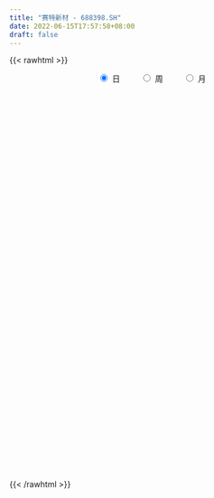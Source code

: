 ```yaml
---
title: "赛特新材 - 688398.SH"
date: 2022-06-15T17:57:58+08:00
draft: false
---
```

{{< rawhtml >}}
    <div style="text-align: center">
        <label style="padding: 1rem;"><input style="margin-right: .5rem" type="radio" name="period" value="D" checked onclick="period_change(this)">日</label>
        <label style="padding: 1rem;"><input style="margin-right: .5rem" type="radio" name="period" value="W" onclick="period_change(this)">周</label>
        <label style="padding: 1rem;"><input style="margin-right: .5rem" type="radio" name="period" value="M" onclick="period_change(this)">月</label>
    </div>
    <div id="chart" style="height: 700px;"></div> 
    <script type="text/javascript">
        const D_v = [9459.85,7566.43,21598.49,17875.41,21573.44,21117.82,15305.84,14704.53,47629.3,21172.02,22815.85,23475.99,12649.33,14255.38,11565.49,10125.64,16045.39,15228.34,11673.09,10902.71,11688.18,8680.04,12278.02,13432.36,8509.59,10049.21,12695.29,10828.28,22718.46,25634.21,18483.46,27974.72,30126.18,23373.69,38636.84,29291.28,20053.96,10097.93,10551.07,9037.98,10264.54,8578.23,13734.37,10255.56,5484.3,11613.71,15369.95,35619.57,37157.89,31298.63,15963.95,13864.15,15468.65,9977.81,16719.86,11222.38,8313.34,6712.81,6620.62,12981.15,15129.52,12203.04,13342.87,18012.41,9477.32,10071.27,6669.76,5622.01,6272.86,4039.88,4063.46,6725.85,5776.88,4780.91,4203.53,8777.84,6995.36,4001.98,4192.51,2615.13,2587.91,6528.12,3581.88,2781.2,3763.33,2861.06,3731.11,3103.95,3126.99,1891.51,3358.05,4421.25,4525.77,5143.45,4116.68,4930.15,3900.28,3225.94,3921.4,4512.02,4131.15,4532.65,3442.13,2645.24,2448.79,2166.32,2754.48,4717.84,1931.15,2010.33,2217.83,3212.18,3135.94,3151.74,4818.3,7427.54,5377.38,13427.14,10035.27,6969.01,6002.22,5059.52,3197.84,5728.34,4294.59,2792.52,6679.06,12800.27,12626.46,8649.68,16483.27,10061.13,13826.22,8585.02,20159.72,13613.99,15269.76,11119.85,5682.59,6765.22,6624.56,4877.73,11912.73,8663.55,5782.52,13056.8,3123.04,5805.25,5009.69,5238.34,5212.7,6481.0,4826.56,12309.93,16207.43,7540.73,6715.31,4426.97,6935.3,5146.25,3986.11,5538.86,7025.35,4458.13,3303.0,5108.71,3809.28,2514.49,2829.89,2671.63,3146.03,3225.98,3379.79,5049.7,6480.7,3359.59,2506.5,2758.25,2644.55,3819.5,5490.48,5794.18,5654.93,7675.45,6191.43,3412.21,3192.12,2440.14,3125.9,3720.24,2045.59,3667.5,3603.56,3089.27,3540.5,2736.99,1981.83,2464.43,2167.87,2418.95,2006.33,3189.08,5112.03,3307.89,1529.24,2667.75,1915.13,2119.58,1091.3,3151.18,2800.23,2658.96,3882.39,2836.9,3025.4,3704.25,3017.43,2327.35,3832.23,2528.77,3440.33,2181.16,2638.4,1683.12,2317.13,5318.53,4336.3,2422.15,2234.71,3419.46,4502.32,3670.7,2822.89,5572.74,3729.86,3818.53,4030.71,5961.13,3585.2,3541.87,1436.94,3173.98,1672.76,2111.16,3431.91,4452.53,4779.5,3449.83,5229.09,5018.66,4414.3,2751.12,3310.12,2609.38,2291.44,1893.93,3610.65,2933.98,3718.81,4869.57,3731.99,3815.7,10775.71,7818.01,5333.67,4259.81,3641.48,2805.83,2969.87,3297.24,4201.84,2405.27,2636.84,2560.58,4595.8,3374.47,3002.51,2540.91,3042.68,4213.33,2236.99,2502.99,1378.53,2194.33,22786.14,21904.09,10523.85,9415.69,9258.51,4334.84,6777.68,4356.04,10061.95,8274.8,13832.86,22765.99,16155.96,8705.89,7721.97,7838.19,4985.26,7645.59,5321.14,9605.68,14470.01,9141.52,11750.36,9251.25,12415.51,9178.75,5710.81,5357.32,5726.15,5408.4,3990.24,6196.07,7605.14,10154.63,3180.76,3453.44,4429.44,7071.04,3392.3,2689.47,3547.51,2497.43,2817.69,2487.2,3057.29,3194.77,2011.95,2920.34,2326.95,2892.93,2527.38,3783.75,3593.06,2765.92,2011.83,3782.21,1712.03,2288.2,2550.62,2124.96,3842.44,5292.35,11003.96,4257.52,5183.16,5283.07,2936.11,4467.14,5633.52,9135.94,3139.42,3593.7,2653.41,5980.18,9421.3,11331.35,5070.1,9623.36,5595.45,8118.01,7593.84,7572.72,5982.28,3393.58,3847.96,3330.56,4608.8,7399.03,4898.37,3239.24,4318.74,3549.91,2690.97,8749.01,11332.45,16515.98,10178.47,4896.81,5215.48,6122.39,5808.08,5585.6,9027.55,3947.29,5220.38,5436.74,6452.83,3169.13,6005.47,4707.4,7022.35,8356.68,8336.08,4239.07,5597.19,3086.01,10277.24,12986.3,8512.94,3741.08,4710.33,4230.79,5948.4,2819.71,2783.05,8081.66,5320.65,3135.26,1938.64,2689.01,2218.99,3491.68,2098.79,2345.19,1365.89,2123.25,1936.61,3040.31,2220.25,1734.51,2273.7,1926.73,3302.12,3633.6,2152.54,3299.17,1644.14,2224.49,1525.48,2508.64,2440.82,2488.96,1528.88,2650.35,3014.11,3309.27,3026.25,2277.31,10047.55,8025.1,3598.88,3874.46,3662.11,6287.82,3067.14,2367.44,2813.68,3128.52,2398.01,3040.39,2159.52,4136.84,3503.26,4363.79,5575.05,5008.08,3040.37,2295.81,2456.34,3211.0,4736.72,2885.78,4432.95,2215.01,5631.82,2129.12,3121.17,5827.99,2742.32,2882.14,3873.34,5247.72,2831.58,2252.17,2657.72,1866.66,2430.15,2343.12,2741.25,3121.23,4499.59,2347.0,2258.55,2037.78,4871.17,3184.95,4404.26,11244.11,13350.76,12666.38,9348.21,4463.02,3692.04,3476.59,7280.66,5320.4]
const D_histogram = [0.0,0.1295498575,0.4040501749,0.5888042107,0.7069180769,0.8048163677,0.7867129257,0.6376218819,0.8710035029,0.8487069518,0.901516079,0.8070384498,0.597830539,0.2918548196,0.0139917825,-0.1819388428,-0.1282062053,-0.0558074647,-0.0953544454,-0.0904572968,-0.1139135195,-0.1830079654,-0.3066627102,-0.5345530342,-0.5759333954,-0.5932957019,-0.5620709,-0.5007484223,-0.2586232272,0.0355828592,0.2288656914,0.4879986303,0.5363070064,0.6574036345,0.9177461732,0.585922332,0.0266347222,-0.3307054369,-0.4730596633,-0.5404091298,-0.6166115745,-0.7006209735,-1.0183718547,-1.0679797511,-1.0185146398,-0.7495944989,-0.4531539833,0.0719432278,0.5058983584,0.5020849682,0.4571531274,0.2562981077,0.158473272,0.1389271792,-0.1046250963,-0.3485770821,-0.4164617118,-0.4256424529,-0.3295687921,-0.0811878148,0.0245445867,0.1392918073,0.2495275688,0.0493687974,-0.1498878967,-0.3007779513,-0.3878684046,-0.4225011047,-0.3506382257,-0.3241221815,-0.324127223,-0.3955375191,-0.3500668366,-0.4052308885,-0.4475414885,-0.6444836904,-0.8148721288,-0.8199817268,-0.6676686842,-0.5124936589,-0.4563032188,-0.2891995884,-0.1436413862,-0.0297394575,0.0418251945,0.1474626368,0.1741323151,0.1354716913,-0.0170854805,-0.0811085217,-0.0586574334,0.1701131262,0.396481449,0.5868758277,0.6732046082,0.722070583,0.7426100402,0.7241185916,0.6555933781,0.5871620705,0.4584973317,0.1701439277,0.0331924642,0.0193002027,0.0136620775,-0.0216378088,-0.0538458412,-0.1927093941,-0.2273306609,-0.2357633273,-0.2019131908,-0.2054166022,-0.1104270919,-0.0165060219,0.1050446785,0.2602761482,0.3710896388,0.6024849089,0.7127984999,0.6160067397,0.6413260498,0.5827635918,0.4586893085,0.4457928423,0.3892832151,0.2430569358,0.2308661396,0.4444742722,0.5646744141,0.5370535302,0.5478313805,0.5732050827,0.5936034208,0.6307972226,0.7332046948,0.6358746917,0.292561577,0.0983043809,-0.1489215018,-0.4524237879,-0.5694030758,-0.6679806517,-0.8715024196,-1.024761281,-1.0550981722,-1.2296712151,-1.2797544357,-1.340079549,-1.2097926129,-1.0949324421,-0.9734835807,-0.7454773411,-0.6013352317,-0.726541428,-1.1093533226,-1.3106667331,-1.4887027458,-1.4868987234,-1.5190515878,-1.378439954,-1.1809973017,-0.9428290736,-0.565026673,-0.2752129473,-0.065324893,0.0025650758,-0.0278549448,0.0208868997,0.0675035331,0.103170607,0.1426333684,0.2037794054,0.2384702002,0.2114594565,0.1754273214,0.1786257941,0.1822259226,0.2154680486,0.3307876959,0.4652256992,0.6648038692,0.8491990058,0.9307893073,1.0921546611,1.079422195,1.0406533165,0.9775676688,0.91372143,0.8442810705,0.784537495,0.72902453,0.5638162751,0.3499921087,0.1263185705,0.0023592101,-0.1049389423,-0.1557251207,-0.1706261706,-0.154845145,-0.125412946,-0.0931487355,-0.0057053225,0.0230458682,0.0057920802,-0.0228128737,-0.0116704632,-0.0278649865,-0.0558140803,-0.0525241169,-0.057786642,-0.0520477075,-0.0498063146,-0.0063650805,0.02872783,0.0534921849,-0.0515290445,-0.149949746,-0.1283276644,-0.0520895484,-0.0156963957,0.0946826009,0.1420478254,0.1471105194,0.1282490005,0.1161485241,0.1865128891,0.1506503322,0.1461080831,0.1100477672,0.0360885823,0.0404491322,0.0067861727,-0.0515126913,-0.1980223524,-0.2225724115,-0.2218549737,-0.1639890102,0.005532603,0.0523437297,0.0662559767,0.0497330566,0.0148867704,-0.0105061775,0.0249879675,0.0903455819,0.1739798536,0.2719469178,0.3514440754,0.4488578073,0.5201010192,0.5119468797,0.4583940546,0.4521772577,0.4194036901,0.3305418636,0.2665894592,0.2458835663,0.1775039244,0.0862523666,0.1058674904,0.0973374794,0.1090443703,0.123000481,0.1201236444,0.1072114417,0.0495130134,0.0387692035,-0.0218415956,-0.085592069,-0.1420298528,-0.2314452126,-0.2731359797,-0.3089092844,-0.2943600877,-0.3428116513,-0.349572073,-0.2882068518,-0.2147815541,-0.2207579185,-0.289086973,-0.3143991263,-0.3330418174,-0.3036482104,-0.2194681026,0.2199703832,0.6415604323,0.8567312184,0.8125038127,0.7605960054,0.7220925812,0.7064032689,0.6142429175,0.6269165479,0.6629997164,0.6982275242,0.8596691408,0.9838594096,0.9017263593,0.7167748954,0.6471101439,0.4808505776,0.4684361291,0.3127157058,0.103342202,-0.2986748317,-0.5846164331,-0.3551802177,-0.2293860607,-0.3111940589,-0.4383532016,-0.5492583301,-0.647377293,-0.7608573749,-0.7250346842,-0.7260453261,-0.6903605297,-0.5145484266,-0.3878625244,-0.356437291,-0.3230132589,-0.3799734314,-0.4903708663,-0.5373739657,-0.5147887175,-0.580061877,-0.5756819712,-0.6012290464,-0.6217644019,-0.6838899557,-0.7793933484,-0.7843735145,-0.7816207926,-0.6824011706,-0.5767798451,-0.4751973622,-0.4869638969,-0.473598547,-0.3445466701,-0.2746853379,-0.2647431514,-0.2284572433,-0.1649157119,-0.0910750193,-0.031673054,-0.0226533615,0.0022297508,0.0868003825,0.0707719097,0.1812690875,0.351462789,0.4306493705,0.515946724,0.5981504627,0.7716600006,0.8422104855,0.8687755316,0.8733331309,0.8733546488,1.0083020425,1.1284631656,1.1436934774,1.2007928178,1.0556811159,0.8368915824,0.6899741037,0.592319173,0.5076122649,0.3194326568,0.1904067942,0.0486275824,-0.0510658784,0.0181696568,-0.0835238406,-0.1643011207,-0.3594621312,-0.5552780944,-0.6276548934,-0.389608692,-0.3751046647,-0.1266464169,0.0253320982,0.098603458,0.0221122822,-0.0338831955,-0.0070112177,0.0512624832,0.1547644833,0.1825570173,0.016157213,-0.0233180438,-0.131726635,-0.2218367481,-0.1880347226,-0.1500243181,-0.2042006048,-0.3217867716,-0.2737466101,-0.2960971876,-0.1686296291,-0.1233116701,0.0662566792,0.0847082846,-0.0741761779,-0.1793601272,-0.3145241743,-0.3828192292,-0.5368519972,-0.6849093018,-0.760548419,-0.9382610412,-0.8940809285,-0.8872377037,-0.8147028564,-0.6620959918,-0.5264191721,-0.3913119478,-0.3316754767,-0.3108638955,-0.2420173223,-0.1148501361,-0.0041201614,0.0962556197,0.198062052,0.2617917185,0.2798491695,0.3436387462,0.2730591731,0.2240835997,0.1690076377,0.0921883881,0.0247030424,-0.0532340789,-0.1532987226,-0.2495121597,-0.2885597779,-0.3592717718,-0.3661707872,-0.3446403615,-0.3860443249,-0.5072400181,-0.5030977848,-0.3805378736,-0.0470001359,0.1123029225,0.1729374678,0.1885774306,0.1613642726,0.0949486761,0.0665773861,-0.0010687836,0.0263650212,0.070413414,0.1275113457,0.1307924328,0.1030629451,0.0552008243,-0.0290620855,-0.0506084323,-0.1375377323,-0.1744235008,-0.2267513949,-0.2229568767,-0.211756441,-0.2024003955,-0.2759161357,-0.2826580023,-0.3780140313,-0.478379045,-0.4504493495,-0.3891313661,-0.2613504838,-0.1911885474,-0.1514488246,-0.0469995256,0.0447769507,0.1466715759,0.2249815699,0.2909111991,0.291993209,0.2868074702,0.3111347424,0.3258105413,0.3699393109,0.4210758661,0.3517108245,0.3187805317,0.3345754174,0.3308183176,0.3850869704,0.4547717279,0.4981588391,0.5822800468,0.6970446932,0.6332345569,0.5430001091,0.4045963314,0.3412515278,0.2923953778,0.2092045859,0.1568791093]
const D_fast = [0.0,0.1619373219,0.537450183,0.8694052716,1.1642486569,1.4633510396,1.6419258291,1.6522402558,2.1033727525,2.2932529393,2.5714410863,2.6787230695,2.6189727934,2.3859607789,2.1115956874,1.8701803515,1.8918614376,1.950308312,1.8869227201,1.8692055444,1.8172709418,1.7024245046,1.5021040822,1.1405754996,0.9552117896,0.7895255577,0.6802326346,0.6163680067,0.793837395,1.0969391962,1.3474384513,1.7285710477,1.9109561754,2.1964037122,2.6861827942,2.5008395359,1.9482106067,1.5081940883,1.2475749461,1.0451231971,0.8147678588,0.5556032164,-0.0167406284,-0.3333434626,-0.5385070112,-0.456985495,-0.2738334752,0.2692495428,0.829679263,0.9513871149,1.0207435559,0.8839630632,0.8257565454,0.8409422474,0.5712336978,0.2401374416,0.0681373839,-0.0474539705,-0.0337725077,0.1943115159,0.3061800641,0.4557502365,0.6283678903,0.4405513182,0.2038226499,-0.0222618925,-0.2063194469,-0.3465774232,-0.3623741006,-0.4168886018,-0.4979254491,-0.6682201249,-0.7102661515,-0.8667379257,-1.0209338977,-1.3789970222,-1.7531034928,-1.9632085225,-1.9778126509,-1.9507610404,-2.008646405,-1.9138426717,-1.8041948161,-1.6977277518,-1.6157068011,-1.4732036996,-1.4030009425,-1.4077936435,-1.5646221854,-1.6489223571,-1.6411356271,-1.369836786,-1.0443481009,-0.7072347653,-0.4526048327,-0.2232212122,-0.017029245,0.1455089544,0.2408820854,0.3192412954,0.3052008895,0.0593834674,-0.06926988,-0.0783370909,-0.0805596967,-0.1212690351,-0.1669385279,-0.3539794292,-0.4454333613,-0.5128068595,-0.5294350207,-0.5842925827,-0.5169098454,-0.4271152808,-0.2793034109,-0.0590029041,0.1445829962,0.5265994936,0.8151127095,0.8723226342,1.0579734568,1.1451018967,1.1356999405,1.2342516849,1.2750628615,1.1896008162,1.2351265549,1.5598532556,1.821222001,1.9278644996,2.075600195,2.2442751679,2.4130743612,2.6079674687,2.8936761145,2.9553147844,2.6851420639,2.515460963,2.2310047049,1.8143964719,1.555066415,1.2894936762,0.8680963034,0.4586471218,0.1645356875,-0.3174551592,-0.6874769888,-1.0828219893,-1.2549832064,-1.4138561461,-1.5357781799,-1.4941412756,-1.5003329742,-1.8071745275,-2.4673247527,-2.9963048465,-3.5465165456,-3.916437204,-4.3283529654,-4.5323513201,-4.6301579932,-4.6276970335,-4.3911513012,-4.1701408123,-3.9765839812,-3.9080527435,-3.9454365003,-3.8914729308,-3.8279804142,-3.7665206885,-3.691399585,-3.5793086967,-3.4850003518,-3.4591462314,-3.4513215361,-3.4034666149,-3.3543100058,-3.2672008676,-3.0691842964,-2.8184398683,-2.452660731,-2.055965843,-1.7416782146,-1.3072741955,-1.0501511129,-0.8287566622,-0.6474503928,-0.4828662741,-0.341236366,-0.2048455677,-0.0781024002,-0.1023565863,-0.2286827255,-0.4207766211,-0.544146179,-0.677679067,-0.7673965255,-0.8249541181,-0.8478843787,-0.8498054162,-0.8408283896,-0.7548113073,-0.7202986496,-0.7361044174,-0.7704125898,-0.762187795,-0.785348565,-0.8272511789,-0.8370922448,-0.8568014303,-0.8640744226,-0.8742846084,-0.8324346444,-0.7901597764,-0.7520223753,-0.8699258658,-1.0058340038,-1.0162938384,-0.9530781095,-0.9206090556,-0.7865594089,-0.7036822279,-0.6618419041,-0.6486411729,-0.6317045182,-0.514711931,-0.5129119048,-0.4809271332,-0.4894755072,-0.5544125466,-0.5399397137,-0.5719061299,-0.6430831668,-0.839098416,-0.919291578,-0.9740378835,-0.9571691727,-0.7862644086,-0.7263673495,-0.6958911084,-0.6999807643,-0.7311053579,-0.7591248502,-0.7173837133,-0.6294397034,-0.5023104683,-0.3363566747,-0.1689984983,0.0406296855,0.2418981522,0.3617307326,0.4227764211,0.5296039387,0.6016812936,0.595454933,0.5981498935,0.6389148921,0.6149112314,0.5452227652,0.5913047616,0.6071091204,0.6460771039,0.6907833348,0.7179374093,0.731828067,0.6865078921,0.6854563831,0.619385185,0.5342366944,0.4422914474,0.2950147844,0.1850400224,0.0720393967,0.0129985714,-0.1211559051,-0.215309345,-0.2259958367,-0.2062659275,-0.2674317716,-0.4080325694,-0.5119445042,-0.6138476496,-0.6603660952,-0.631053013,-0.1366219314,0.4453582258,0.8747118164,1.0336103639,1.1718515579,1.3138712791,1.4747827839,1.536183162,1.7055859293,1.907419027,2.1172037157,2.4935626176,2.8637177387,3.0070162783,3.0012585382,3.0933713227,3.0473244009,3.1520189846,3.0744774877,2.8909395344,2.4142537929,1.9821580832,2.1227992441,2.191246886,2.0316403731,1.7948929299,1.5466732189,1.2867099328,0.9830155071,0.8375795268,0.6550575533,0.5181522174,0.5653272138,0.5950474849,0.5373633955,0.490034113,0.3380805826,0.1050904311,-0.0762561597,-0.1823680909,-0.3926567197,-0.5321973067,-0.7080516434,-0.8840280994,-1.1171261421,-1.4074778719,-1.6085514167,-1.8012038929,-1.8725845635,-1.9111581993,-1.928375057,-2.0618825659,-2.1669168528,-2.1240016433,-2.1228116457,-2.179055247,-2.1998836498,-2.1775710463,-2.1264991085,-2.0750154067,-2.0716590546,-2.0462185045,-1.9399477772,-1.9382832726,-1.7824688229,-1.5244094241,-1.3375605001,-1.1232764655,-0.8915351112,-0.5251105731,-0.2440074669,-0.0002485379,0.2226423442,0.4410025243,0.8280254286,1.2303023431,1.5314560243,1.8887535691,2.0075621462,1.9979955083,2.0235715555,2.073996418,2.1161925762,2.0078711323,1.9264469682,1.796824652,1.6843647216,1.758142671,1.6355682135,1.5137156532,1.2286891099,0.8940536231,0.6647631008,0.8054071291,0.7261349903,0.9429316338,1.1012431735,1.1991653977,1.1282022925,1.0637360159,1.0888551893,1.1599445111,1.302137632,1.3755694203,1.2132089192,1.1679041515,1.0265639016,0.8809946014,0.8677879463,0.8682922713,0.7630658333,0.5650329736,0.5446364827,0.4482616082,0.5335717594,0.5480618009,0.75419432,0.7938229965,0.6163944896,0.4663705085,0.2525754178,0.0885755556,-0.1996702116,-0.5189548417,-0.7847310637,-1.1970089462,-1.3763490656,-1.5913152667,-1.7224561335,-1.7353732669,-1.7313012402,-1.6940220028,-1.7173044009,-1.7742087936,-1.765866551,-1.6674118988,-1.5577119644,-1.4332722784,-1.2819503332,-1.1527727369,-1.0647529936,-0.9150537304,-0.9173685102,-0.9103231836,-0.9231472363,-0.9769193888,-1.0382289739,-1.129474615,-1.2678639393,-1.4264554163,-1.537642979,-1.6981729159,-1.796614628,-1.8612442928,-1.9991593373,-2.2471650351,-2.368797248,-2.3413718051,-2.0195841014,-1.8322053125,-1.7283364002,-1.6655520797,-1.6524241696,-1.6951025971,-1.7068295406,-1.7747429061,-1.740717846,-1.6790660998,-1.5900903317,-1.5541111363,-1.5560748877,-1.5901368025,-1.6816652337,-1.7158636885,-1.8371774217,-1.9176690653,-2.0266848082,-2.0786295092,-2.1203681836,-2.161612237,-2.3041070112,-2.3815133783,-2.5713729152,-2.7913326901,-2.876015332,-2.9119801902,-2.8495369287,-2.8271721293,-2.8252946125,-2.732595195,-2.6296244811,-2.4910619618,-2.3565065753,-2.2178491464,-2.1437688342,-2.0772527055,-1.9751417477,-1.8790133134,-1.7423997161,-1.5859941944,-1.5674315298,-1.5206666898,-1.4212279496,-1.3422804701,-1.1917400747,-1.0083623852,-0.8404355643,-0.6107443448,-0.3217185251,-0.2272200222,-0.1817044427,-0.2189591375,-0.1969910593,-0.1727483648,-0.2036380102,-0.2167437096]
const D_slow = [0.0,0.0323874644,0.1334000081,0.2806010608,0.45733058,0.6585346719,0.8552129034,1.0146183739,1.2323692496,1.4445459875,1.6699250073,1.8716846197,2.0211422545,2.0941059594,2.097603905,2.0521191943,2.0200676429,2.0061157768,1.9822771654,1.9596628412,1.9311844613,1.88543247,1.8087667924,1.6751285339,1.531145185,1.3828212596,1.2423035346,1.117116429,1.0524606222,1.061356337,1.1185727598,1.2405724174,1.374649169,1.5390000776,1.7684366209,1.9149172039,1.9215758845,1.8388995253,1.7206346094,1.585532327,1.4313794333,1.25622419,1.0016312263,0.7346362885,0.4800076286,0.2926090039,0.179320508,0.197306315,0.3237809046,0.4493021466,0.5635904285,0.6276649554,0.6672832734,0.7020150682,0.6758587941,0.5887145236,0.4845990957,0.3781884825,0.2957962844,0.2754993307,0.2816354774,0.3164584292,0.3788403214,0.3911825208,0.3537105466,0.2785160588,0.1815489576,0.0759236815,-0.0117358749,-0.0927664203,-0.1737982261,-0.2726826058,-0.360199315,-0.4615070371,-0.5733924092,-0.7345133318,-0.938231364,-1.1432267957,-1.3101439668,-1.4382673815,-1.5523431862,-1.6246430833,-1.6605534299,-1.6679882942,-1.6575319956,-1.6206663364,-1.5771332576,-1.5432653348,-1.5475367049,-1.5678138353,-1.5824781937,-1.5399499122,-1.4408295499,-1.294110593,-1.1258094409,-0.9452917952,-0.7596392851,-0.5786096372,-0.4147112927,-0.2679207751,-0.1532964422,-0.1107604602,-0.1024623442,-0.0976372935,-0.0942217742,-0.0996312264,-0.1130926867,-0.1612700352,-0.2181027004,-0.2770435322,-0.3275218299,-0.3788759805,-0.4064827535,-0.4106092589,-0.3843480893,-0.3192790523,-0.2265066426,-0.0758854153,0.1023142096,0.2563158945,0.416647407,0.5623383049,0.6770106321,0.7884588426,0.8857796464,0.9465438804,1.0042604153,1.1153789833,1.2565475869,1.3908109694,1.5277688145,1.6710700852,1.8194709404,1.9771702461,2.1604714198,2.3194400927,2.3925804869,2.4171565821,2.3799262067,2.2668202597,2.1244694908,1.9574743279,1.739598723,1.4834084027,1.2196338597,0.9122160559,0.592277447,0.2572575597,-0.0451905935,-0.318923704,-0.5622945992,-0.7486639345,-0.8989977424,-1.0806330994,-1.3579714301,-1.6856381134,-2.0578137998,-2.4295384807,-2.8093013776,-3.1539113661,-3.4491606915,-3.6848679599,-3.8261246282,-3.894927865,-3.9112590883,-3.9106178193,-3.9175815555,-3.9123598306,-3.8954839473,-3.8696912955,-3.8340329534,-3.7830881021,-3.723470552,-3.6706056879,-3.6267488575,-3.582092409,-3.5365359284,-3.4826689162,-3.3999719922,-3.2836655674,-3.1174646001,-2.9051648487,-2.6724675219,-2.3994288566,-2.1295733079,-1.8694099787,-1.6250180616,-1.3965877041,-1.1855174364,-0.9893830627,-0.8071269302,-0.6661728614,-0.5786748342,-0.5470951916,-0.5465053891,-0.5727401247,-0.6116714048,-0.6543279475,-0.6930392337,-0.7243924702,-0.7476796541,-0.7491059847,-0.7433445177,-0.7418964977,-0.7475997161,-0.7505173319,-0.7574835785,-0.7714370986,-0.7845681278,-0.7990147883,-0.8120267152,-0.8244782938,-0.8260695639,-0.8188876064,-0.8055145602,-0.8183968213,-0.8558842578,-0.8879661739,-0.900988561,-0.90491266,-0.8812420097,-0.8457300534,-0.8089524235,-0.7768901734,-0.7478530424,-0.7012248201,-0.663562237,-0.6270352163,-0.5995232745,-0.5905011289,-0.5803888459,-0.5786923027,-0.5915704755,-0.6410760636,-0.6967191665,-0.7521829099,-0.7931801624,-0.7917970117,-0.7787110793,-0.7621470851,-0.7497138209,-0.7459921283,-0.7486186727,-0.7423716808,-0.7197852853,-0.6762903219,-0.6083035925,-0.5204425736,-0.4082281218,-0.278202867,-0.1502161471,-0.0356176334,0.077426681,0.1822776035,0.2649130694,0.3315604342,0.3930313258,0.4374073069,0.4589703986,0.4854372712,0.509771641,0.5370327336,0.5677828538,0.5978137649,0.6246166254,0.6369948787,0.6466871796,0.6412267807,0.6198287634,0.5843213002,0.5264599971,0.4581760021,0.380948681,0.3073586591,0.2216557463,0.134262728,0.0622110151,0.0085156266,-0.0466738531,-0.1189455963,-0.1975453779,-0.2808058322,-0.3567178848,-0.4115849105,-0.3565923147,-0.1962022066,0.017980598,0.2211065512,0.4112555526,0.5917786979,0.7683795151,0.9219402445,1.0786693814,1.2444193105,1.4189761916,1.6338934768,1.8798583292,2.105289919,2.2844836428,2.4462611788,2.5664738232,2.6835828555,2.7617617819,2.7875973324,2.7129286245,2.5667745162,2.4779794618,2.4206329467,2.3428344319,2.2332461315,2.095931549,1.9340872258,1.743872882,1.562614211,1.3811028795,1.2085127471,1.0798756404,0.9829100093,0.8938006866,0.8130473718,0.718054014,0.5954612974,0.461117806,0.3324206266,0.1874051574,0.0434846646,-0.106822597,-0.2622636975,-0.4332361864,-0.6280845235,-0.8241779022,-1.0195831003,-1.1901833929,-1.3343783542,-1.4531776948,-1.574918669,-1.6933183058,-1.7794549733,-1.8481263078,-1.9143120956,-1.9714264064,-2.0126553344,-2.0354240892,-2.0433423527,-2.0490056931,-2.0484482554,-2.0267481598,-2.0090551823,-1.9637379104,-1.8758722132,-1.7682098706,-1.6392231895,-1.4896855739,-1.2967705737,-1.0862179523,-0.8690240695,-0.6506907867,-0.4323521245,-0.1802766139,0.1018391775,0.3877625469,0.6879607513,0.9518810303,1.1611039259,1.3335974518,1.4816772451,1.6085803113,1.6884384755,1.7360401741,1.7481970696,1.7354306,1.7399730142,1.7190920541,1.6780167739,1.5881512411,1.4493317175,1.2924179942,1.1950158212,1.101239655,1.0695780507,1.0759110753,1.1005619398,1.1060900103,1.0976192115,1.095866407,1.1086820278,1.1473731487,1.193012403,1.1970517062,1.1912221953,1.1582905365,1.1028313495,1.0558226689,1.0183165894,0.9672664382,0.8868197453,0.8183830927,0.7443587958,0.7022013885,0.671373471,0.6879376408,0.7091147119,0.6905706675,0.6457306357,0.5670995921,0.4713947848,0.3371817855,0.1659544601,-0.0241826447,-0.258747905,-0.4822681371,-0.704077563,-0.9077532771,-1.0732772751,-1.2048820681,-1.302710055,-1.3856289242,-1.4633448981,-1.5238492287,-1.5525617627,-1.553591803,-1.5295278981,-1.4800123851,-1.4145644555,-1.3446021631,-1.2586924766,-1.1904276833,-1.1344067834,-1.0921548739,-1.0691077769,-1.0629320163,-1.076240536,-1.1145652167,-1.1769432566,-1.2490832011,-1.338901144,-1.4304438408,-1.5166039312,-1.6131150124,-1.739925017,-1.8656994632,-1.9608339316,-1.9725839655,-1.9445082349,-1.901273868,-1.8541295103,-1.8137884422,-1.7900512732,-1.7734069266,-1.7736741225,-1.7670828672,-1.7494795137,-1.7176016773,-1.6849035691,-1.6591378328,-1.6453376268,-1.6526031482,-1.6652552562,-1.6996396893,-1.7432455645,-1.7999334132,-1.8556726324,-1.9086117427,-1.9592118415,-2.0281908755,-2.0988553761,-2.1933588839,-2.3129536451,-2.4255659825,-2.522848824,-2.588186445,-2.6359835818,-2.673845788,-2.6855956694,-2.6744014317,-2.6377335377,-2.5814881453,-2.5087603455,-2.4357620432,-2.3640601757,-2.2862764901,-2.2048238548,-2.112339027,-2.0070700605,-1.9191423544,-1.8394472214,-1.7558033671,-1.6730987877,-1.5768270451,-1.4631341131,-1.3385944034,-1.1930243917,-1.0187632183,-0.8604545791,-0.7247045518,-0.623555469,-0.538242587,-0.4651437426,-0.4128425961,-0.3736228188]
const D_data = [['2020-05-25', 52.71, 50.28, 50.01, 53.0],['2020-05-26', 50.21, 52.31, 50.0, 52.44],['2020-05-27', 52.0, 55.45, 51.87, 55.5],['2020-05-28', 55.46, 56.0, 53.7, 56.54],['2020-05-29', 56.1, 56.56, 55.6, 57.75],['2020-06-01', 58.0, 57.58, 56.11, 58.0],['2020-06-02', 58.08, 57.09, 56.45, 58.08],['2020-06-03', 57.09, 55.7, 55.24, 57.4],['2020-06-04', 55.72, 61.49, 55.6, 63.5],['2020-06-05', 60.2, 59.74, 59.0, 60.81],['2020-06-08', 58.8, 61.69, 58.8, 62.8],['2020-06-09', 61.68, 60.67, 60.0, 64.3],['2020-06-10', 61.2, 59.25, 58.4, 61.25],['2020-06-11', 59.25, 57.29, 56.9, 59.65],['2020-06-12', 55.11, 56.48, 55.0, 56.8],['2020-06-15', 56.01, 56.45, 56.01, 57.9],['2020-06-16', 56.6, 59.36, 56.6, 60.86],['2020-06-17', 60.0, 60.15, 58.06, 60.83],['2020-06-18', 60.25, 59.06, 58.48, 60.64],['2020-06-19', 59.68, 59.73, 58.8, 60.2],['2020-06-22', 60.3, 59.52, 59.11, 60.45],['2020-06-23', 59.78, 58.85, 58.42, 59.78],['2020-06-24', 58.66, 57.71, 56.75, 58.73],['2020-06-29', 56.9, 55.36, 55.01, 57.53],['2020-06-30', 56.09, 56.75, 55.57, 57.0],['2020-07-01', 57.01, 56.63, 55.8, 57.99],['2020-07-02', 56.9, 57.0, 56.01, 57.5],['2020-07-03', 57.18, 57.37, 56.52, 57.75],['2020-07-06', 57.19, 60.31, 57.19, 60.31],['2020-07-07', 60.82, 62.48, 59.52, 63.25],['2020-07-08', 62.3, 62.8, 61.01, 63.39],['2020-07-09', 63.0, 65.31, 62.8, 65.7],['2020-07-10', 66.95, 64.1, 63.51, 67.35],['2020-07-13', 64.1, 66.16, 62.9, 66.3],['2020-07-14', 66.38, 69.81, 65.56, 71.44],['2020-07-15', 69.85, 63.06, 63.06, 70.9],['2020-07-16', 63.06, 58.31, 58.02, 64.49],['2020-07-17', 57.72, 58.5, 57.72, 59.7],['2020-07-20', 59.88, 59.77, 56.63, 59.98],['2020-07-21', 59.75, 59.97, 58.88, 60.8],['2020-07-22', 59.25, 59.22, 58.79, 60.8],['2020-07-23', 59.22, 58.35, 57.02, 59.8],['2020-07-24', 58.35, 53.8, 53.61, 58.81],['2020-07-27', 53.4, 55.45, 53.4, 56.95],['2020-07-28', 55.98, 55.94, 54.78, 56.8],['2020-07-29', 55.73, 58.9, 55.35, 59.5],['2020-07-30', 58.98, 60.33, 58.98, 61.43],['2020-07-31', 61.0, 65.3, 60.33, 66.85],['2020-08-03', 65.98, 67.03, 64.51, 67.63],['2020-08-04', 68.96, 63.17, 62.5, 69.87],['2020-08-05', 62.2, 62.98, 61.15, 63.36],['2020-08-06', 62.77, 60.73, 60.15, 62.77],['2020-08-07', 61.97, 61.47, 60.61, 63.15],['2020-08-10', 61.8, 62.35, 60.0, 63.7],['2020-08-11', 61.61, 58.94, 58.4, 61.61],['2020-08-12', 58.16, 57.52, 56.01, 58.51],['2020-08-13', 57.52, 58.65, 56.97, 59.08],['2020-08-14', 58.08, 58.9, 57.09, 59.19],['2020-08-17', 58.9, 60.2, 58.49, 60.3],['2020-08-18', 60.25, 62.92, 59.6, 63.0],['2020-08-19', 63.0, 62.11, 62.0, 64.65],['2020-08-20', 61.5, 62.93, 61.5, 64.5],['2020-08-21', 62.78, 63.69, 62.78, 65.8],['2020-08-24', 64.0, 59.73, 57.21, 64.0],['2020-08-25', 59.6, 58.67, 58.38, 60.69],['2020-08-26', 58.67, 58.19, 56.76, 59.17],['2020-08-27', 58.85, 58.1, 56.56, 58.85],['2020-08-28', 57.92, 58.12, 56.84, 58.6],['2020-08-31', 58.6, 59.25, 58.28, 59.85],['2020-09-01', 59.52, 58.67, 57.73, 59.74],['2020-09-02', 58.93, 58.13, 57.65, 58.93],['2020-09-03', 58.47, 56.72, 56.54, 58.63],['2020-09-04', 55.98, 57.77, 55.0, 58.0],['2020-09-07', 57.04, 56.12, 56.0, 58.29],['2020-09-08', 56.86, 55.6, 55.28, 56.87],['2020-09-09', 55.02, 52.48, 52.31, 55.36],['2020-09-10', 52.75, 51.11, 50.56, 54.12],['2020-09-11', 50.6, 51.9, 50.35, 52.31],['2020-09-14', 52.32, 53.5, 51.84, 53.69],['2020-09-15', 53.35, 53.7, 53.0, 53.85],['2020-09-16', 53.51, 52.43, 52.25, 53.65],['2020-09-17', 52.47, 53.9, 51.94, 54.81],['2020-09-18', 53.58, 54.07, 53.1, 54.63],['2020-09-21', 53.74, 54.07, 53.58, 54.55],['2020-09-22', 53.89, 53.81, 53.22, 54.74],['2020-09-23', 54.61, 54.56, 54.03, 54.81],['2020-09-24', 53.94, 53.83, 53.02, 54.2],['2020-09-25', 53.83, 52.88, 52.49, 53.89],['2020-09-28', 52.78, 50.76, 50.75, 53.26],['2020-09-29', 51.01, 51.02, 50.48, 51.62],['2020-09-30', 51.5, 51.71, 50.92, 52.92],['2020-10-09', 52.77, 54.8, 52.3, 54.94],['2020-10-12', 55.48, 56.02, 54.53, 56.38],['2020-10-13', 55.5, 56.9, 54.99, 57.23],['2020-10-14', 57.23, 56.68, 56.1, 57.38],['2020-10-15', 57.28, 56.99, 55.96, 57.49],['2020-10-16', 56.99, 57.29, 56.69, 57.68],['2020-10-19', 57.29, 57.3, 56.79, 57.67],['2020-10-20', 57.11, 56.92, 55.77, 57.49],['2020-10-21', 57.68, 57.0, 56.0, 57.68],['2020-10-22', 56.17, 56.1, 55.59, 57.34],['2020-10-23', 56.94, 53.2, 53.15, 56.94],['2020-10-26', 53.2, 54.01, 52.52, 54.61],['2020-10-27', 53.51, 55.15, 53.51, 55.53],['2020-10-28', 54.21, 55.2, 54.2, 55.75],['2020-10-29', 54.05, 54.7, 54.05, 55.35],['2020-10-30', 55.2, 54.51, 53.03, 55.2],['2020-11-02', 54.99, 52.59, 51.53, 54.99],['2020-11-03', 52.0, 53.23, 52.0, 53.83],['2020-11-04', 53.82, 53.22, 52.69, 53.96],['2020-11-05', 53.94, 53.6, 52.86, 53.94],['2020-11-06', 53.89, 53.0, 52.2, 53.89],['2020-11-09', 53.12, 54.3, 53.02, 54.74],['2020-11-10', 54.25, 54.69, 54.25, 55.53],['2020-11-11', 54.69, 55.6, 53.48, 55.82],['2020-11-12', 56.0, 56.87, 55.43, 57.26],['2020-11-13', 56.1, 57.25, 55.55, 57.48],['2020-11-16', 58.08, 60.06, 57.48, 60.1],['2020-11-17', 61.15, 60.0, 59.07, 61.5],['2020-11-18', 60.0, 58.0, 57.6, 60.0],['2020-11-19', 58.01, 59.89, 57.35, 60.26],['2020-11-20', 59.02, 59.31, 58.1, 59.94],['2020-11-23', 58.9, 58.5, 57.98, 59.46],['2020-11-24', 58.5, 59.99, 58.01, 60.35],['2020-11-25', 60.11, 59.71, 58.92, 60.6],['2020-11-26', 59.9, 58.42, 58.3, 59.9],['2020-11-27', 58.76, 60.0, 58.13, 60.57],['2020-11-30', 60.95, 63.8, 60.95, 64.49],['2020-12-01', 64.05, 64.11, 63.12, 65.74],['2020-12-02', 63.71, 63.14, 62.29, 64.98],['2020-12-03', 63.98, 64.22, 63.21, 66.88],['2020-12-04', 64.38, 65.18, 63.05, 66.5],['2020-12-07', 65.16, 65.96, 64.63, 68.19],['2020-12-08', 67.9, 67.09, 66.25, 68.05],['2020-12-09', 67.0, 69.13, 66.52, 70.5],['2020-12-10', 68.68, 67.51, 66.91, 70.8],['2020-12-11', 68.0, 63.94, 63.57, 68.6],['2020-12-14', 64.19, 64.85, 63.11, 65.47],['2020-12-15', 65.75, 63.31, 62.37, 65.75],['2020-12-16', 63.26, 61.2, 60.88, 64.12],['2020-12-17', 61.43, 62.3, 59.5, 62.8],['2020-12-18', 62.0, 61.74, 61.3, 63.91],['2020-12-21', 61.98, 59.25, 58.54, 61.98],['2020-12-22', 59.5, 58.38, 58.13, 61.18],['2020-12-23', 59.26, 58.78, 57.76, 59.26],['2020-12-24', 58.01, 55.65, 54.8, 58.57],['2020-12-25', 56.48, 55.7, 55.1, 56.83],['2020-12-28', 55.1, 54.28, 53.89, 56.49],['2020-12-29', 54.45, 55.85, 54.14, 56.83],['2020-12-30', 55.26, 55.37, 54.55, 56.3],['2020-12-31', 55.44, 55.2, 54.43, 55.9],['2021-01-04', 55.1, 56.7, 55.1, 57.5],['2021-01-05', 57.49, 56.0, 55.65, 57.5],['2021-01-06', 56.0, 52.0, 51.3, 56.07],['2021-01-07', 52.0, 46.48, 46.12, 52.3],['2021-01-08', 46.58, 45.98, 44.58, 47.6],['2021-01-11', 46.36, 43.85, 43.26, 46.36],['2021-01-12', 43.7, 44.11, 43.69, 44.79],['2021-01-13', 43.74, 42.02, 42.01, 44.47],['2021-01-14', 40.05, 42.89, 40.05, 44.35],['2021-01-15', 42.6, 43.02, 42.58, 43.94],['2021-01-18', 42.5, 43.35, 42.45, 44.41],['2021-01-19', 43.35, 45.63, 43.13, 46.5],['2021-01-20', 45.55, 45.45, 44.51, 46.62],['2021-01-21', 45.23, 45.11, 44.65, 45.48],['2021-01-22', 45.73, 43.5, 43.13, 45.73],['2021-01-25', 43.39, 41.8, 41.76, 43.39],['2021-01-26', 42.65, 42.28, 42.0, 43.3],['2021-01-27', 42.01, 41.99, 41.0, 42.89],['2021-01-28', 41.89, 41.59, 41.51, 43.24],['2021-01-29', 41.66, 41.39, 40.82, 42.21],['2021-02-01', 41.4, 41.53, 41.14, 41.97],['2021-02-02', 41.26, 41.1, 41.01, 41.72],['2021-02-03', 41.02, 40.0, 40.0, 41.05],['2021-02-04', 40.0, 39.35, 37.98, 40.48],['2021-02-05', 39.39, 39.38, 38.5, 40.88],['2021-02-08', 39.38, 39.04, 38.68, 39.77],['2021-02-09', 39.3, 39.17, 38.68, 39.92],['2021-02-10', 39.5, 40.33, 39.03, 40.66],['2021-02-18', 40.88, 41.09, 40.62, 41.78],['2021-02-19', 41.1, 42.81, 40.4, 43.47],['2021-02-22', 43.2, 43.84, 43.04, 44.77],['2021-02-23', 43.83, 43.59, 42.8, 44.47],['2021-02-24', 44.4, 45.7, 44.26, 47.2],['2021-02-25', 45.73, 44.47, 44.1, 45.73],['2021-02-26', 42.95, 44.57, 42.95, 44.59],['2021-03-01', 44.95, 44.55, 44.0, 45.49],['2021-03-02', 44.87, 44.74, 43.86, 45.47],['2021-03-03', 44.47, 44.83, 44.21, 45.27],['2021-03-04', 44.83, 45.1, 44.7, 46.15],['2021-03-05', 44.99, 45.32, 44.7, 45.77],['2021-03-08', 45.76, 43.76, 43.76, 45.76],['2021-03-09', 44.5, 42.4, 42.1, 44.5],['2021-03-10', 42.93, 41.2, 40.73, 42.93],['2021-03-11', 41.76, 41.48, 40.64, 41.98],['2021-03-12', 41.39, 40.94, 40.12, 41.48],['2021-03-15', 41.6, 41.03, 40.36, 41.92],['2021-03-16', 40.74, 41.08, 40.58, 41.8],['2021-03-17', 41.08, 41.24, 40.69, 41.69],['2021-03-18', 41.5, 41.32, 41.05, 41.69],['2021-03-19', 41.06, 41.33, 41.05, 42.18],['2021-03-22', 41.58, 42.2, 41.23, 43.1],['2021-03-23', 42.29, 41.68, 41.61, 42.76],['2021-03-24', 41.64, 41.04, 40.38, 42.27],['2021-03-25', 41.49, 40.66, 40.58, 41.78],['2021-03-26', 41.06, 40.99, 40.32, 41.12],['2021-03-29', 41.0, 40.51, 40.33, 41.18],['2021-03-30', 40.51, 40.1, 39.86, 40.98],['2021-03-31', 40.03, 40.27, 39.87, 40.87],['2021-04-01', 40.2, 40.0, 39.7, 40.47],['2021-04-02', 39.61, 39.98, 39.6, 40.29],['2021-04-06', 40.47, 39.8, 39.7, 40.48],['2021-04-07', 39.92, 40.3, 39.56, 40.66],['2021-04-08', 40.65, 40.3, 39.43, 40.68],['2021-04-09', 39.92, 40.25, 39.41, 40.28],['2021-04-12', 40.12, 38.29, 38.2, 40.12],['2021-04-13', 38.12, 37.62, 37.53, 38.93],['2021-04-14', 38.0, 38.68, 37.22, 38.77],['2021-04-15', 38.55, 39.43, 38.55, 39.78],['2021-04-16', 39.0, 39.08, 38.73, 39.63],['2021-04-19', 39.08, 40.31, 39.08, 40.33],['2021-04-20', 40.19, 39.92, 39.8, 40.52],['2021-04-21', 39.79, 39.53, 39.2, 40.37],['2021-04-22', 39.15, 39.19, 39.13, 39.78],['2021-04-23', 39.19, 39.18, 38.71, 39.57],['2021-04-26', 39.0, 40.39, 38.72, 40.39],['2021-04-27', 40.67, 39.19, 38.73, 40.8],['2021-04-28', 39.03, 39.5, 38.85, 39.9],['2021-04-29', 39.89, 39.01, 39.01, 39.9],['2021-04-30', 39.06, 38.21, 38.14, 39.13],['2021-05-06', 38.52, 38.95, 38.5, 39.58],['2021-05-07', 39.27, 38.33, 38.21, 39.27],['2021-05-10', 38.7, 37.67, 37.61, 38.93],['2021-05-11', 37.21, 35.82, 35.6, 37.23],['2021-05-12', 36.2, 36.62, 35.9, 37.5],['2021-05-13', 36.99, 36.59, 36.36, 37.39],['2021-05-14', 36.82, 37.2, 36.53, 37.37],['2021-05-17', 36.84, 39.04, 36.62, 39.04],['2021-05-18', 39.05, 38.0, 37.63, 39.15],['2021-05-19', 37.83, 37.69, 37.08, 37.96],['2021-05-20', 37.23, 37.24, 37.07, 37.96],['2021-05-21', 37.2, 36.79, 36.51, 37.3],['2021-05-24', 36.97, 36.64, 36.35, 36.98],['2021-05-25', 36.66, 37.33, 36.29, 37.45],['2021-05-26', 37.37, 37.92, 37.35, 38.77],['2021-05-27', 38.01, 38.56, 37.83, 39.22],['2021-05-28', 38.9, 39.32, 38.63, 39.8],['2021-05-31', 40.0, 39.74, 39.14, 40.0],['2021-06-01', 39.51, 40.7, 39.51, 41.49],['2021-06-02', 41.29, 41.17, 40.23, 41.75],['2021-06-03', 41.3, 40.73, 40.51, 41.69],['2021-06-04', 40.53, 40.37, 40.33, 41.13],['2021-06-07', 40.71, 41.17, 40.55, 41.34],['2021-06-08', 41.17, 41.1, 40.66, 41.82],['2021-06-09', 41.69, 40.4, 40.35, 41.69],['2021-06-10', 40.27, 40.58, 40.22, 41.1],['2021-06-11', 40.85, 41.15, 40.42, 41.39],['2021-06-15', 41.34, 40.54, 39.78, 41.34],['2021-06-16', 40.62, 39.99, 39.76, 41.17],['2021-06-17', 40.7, 41.33, 39.81, 41.59],['2021-06-18', 42.09, 41.16, 40.52, 42.09],['2021-06-21', 41.01, 41.58, 41.01, 42.31],['2021-06-22', 41.93, 41.85, 41.6, 43.3],['2021-06-23', 41.97, 41.85, 41.5, 42.75],['2021-06-24', 41.7, 41.86, 41.07, 42.43],['2021-06-25', 41.86, 41.26, 40.66, 42.11],['2021-06-28', 41.26, 41.79, 41.13, 41.86],['2021-06-29', 42.09, 41.07, 40.85, 42.19],['2021-06-30', 41.07, 40.74, 40.6, 41.48],['2021-07-01', 41.28, 40.5, 40.5, 41.58],['2021-07-02', 40.5, 39.62, 39.36, 41.17],['2021-07-05', 39.77, 39.73, 39.32, 40.36],['2021-07-06', 40.35, 39.42, 38.95, 40.35],['2021-07-07', 39.03, 39.8, 39.03, 40.08],['2021-07-08', 40.5, 38.7, 38.45, 40.5],['2021-07-09', 38.7, 38.82, 38.19, 39.48],['2021-07-12', 38.78, 39.58, 38.78, 39.83],['2021-07-13', 39.64, 39.9, 39.5, 39.94],['2021-07-14', 39.9, 38.91, 38.69, 39.9],['2021-07-15', 38.83, 37.71, 37.0, 38.89],['2021-07-16', 37.99, 37.73, 37.5, 38.29],['2021-07-19', 37.9, 37.4, 37.07, 37.99],['2021-07-20', 37.6, 37.73, 37.1, 37.83],['2021-07-21', 37.64, 38.46, 37.64, 38.67],['2021-07-22', 38.58, 44.28, 38.58, 46.0],['2021-07-23', 43.8, 46.7, 43.17, 47.3],['2021-07-26', 46.09, 46.43, 45.53, 47.88],['2021-07-27', 47.75, 44.33, 43.5, 47.87],['2021-07-28', 44.29, 44.65, 42.03, 46.41],['2021-07-29', 45.99, 45.24, 44.63, 46.05],['2021-07-30', 45.66, 46.05, 44.4, 46.4],['2021-08-02', 45.2, 45.45, 45.2, 46.26],['2021-08-03', 45.38, 47.19, 45.27, 48.98],['2021-08-04', 47.99, 48.3, 46.58, 48.53],['2021-08-05', 47.01, 49.22, 47.01, 50.4],['2021-08-06', 48.8, 52.18, 48.52, 56.56],['2021-08-09', 53.97, 53.48, 52.22, 55.18],['2021-08-10', 54.38, 52.05, 51.54, 54.38],['2021-08-11', 52.51, 51.0, 49.95, 52.6],['2021-08-12', 50.99, 52.64, 50.08, 53.55],['2021-08-13', 52.64, 51.6, 51.0, 53.26],['2021-08-16', 52.24, 53.8, 52.1, 54.8],['2021-08-17', 54.0, 52.25, 51.82, 54.76],['2021-08-18', 52.6, 51.15, 48.8, 52.6],['2021-08-19', 51.15, 47.39, 46.9, 52.58],['2021-08-20', 47.39, 47.0, 46.29, 48.14],['2021-08-23', 47.94, 53.29, 47.94, 54.0],['2021-08-24', 52.72, 53.07, 52.72, 54.97],['2021-08-25', 54.87, 50.71, 50.32, 54.87],['2021-08-26', 50.58, 49.6, 48.89, 51.65],['2021-08-27', 49.5, 49.07, 48.14, 50.75],['2021-08-30', 49.08, 48.47, 47.74, 49.43],['2021-08-31', 48.49, 47.4, 47.23, 49.77],['2021-09-01', 47.04, 48.7, 46.09, 49.0],['2021-09-02', 48.5, 47.96, 46.83, 48.5],['2021-09-03', 47.5, 48.13, 47.5, 50.86],['2021-09-06', 48.13, 50.14, 47.3, 50.49],['2021-09-07', 50.25, 50.13, 48.63, 52.77],['2021-09-08', 48.88, 49.2, 48.88, 50.48],['2021-09-09', 49.0, 49.25, 48.29, 50.03],['2021-09-10', 49.64, 47.88, 47.63, 49.72],['2021-09-13', 47.64, 46.5, 45.4, 47.64],['2021-09-14', 47.2, 46.53, 46.28, 47.79],['2021-09-15', 47.33, 46.97, 46.02, 47.42],['2021-09-16', 46.96, 45.35, 45.0, 47.75],['2021-09-17', 46.04, 45.61, 44.56, 46.04],['2021-09-22', 45.36, 44.7, 44.01, 45.6],['2021-09-23', 45.52, 44.12, 44.12, 45.52],['2021-09-24', 44.26, 42.8, 42.78, 44.97],['2021-09-27', 42.94, 41.29, 41.0, 43.73],['2021-09-28', 41.42, 41.42, 40.83, 41.71],['2021-09-29', 41.89, 40.75, 40.61, 41.89],['2021-09-30', 41.68, 41.49, 41.0, 41.87],['2021-10-08', 42.0, 41.44, 41.0, 42.44],['2021-10-11', 42.25, 41.33, 41.03, 42.25],['2021-10-12', 41.32, 39.55, 39.01, 41.32],['2021-10-13', 39.0, 39.25, 38.8, 40.35],['2021-10-14', 39.19, 40.51, 39.04, 40.75],['2021-10-15', 40.22, 39.8, 39.46, 40.57],['2021-10-18', 40.22, 38.78, 38.52, 40.3],['2021-10-19', 38.9, 38.76, 38.61, 39.29],['2021-10-20', 38.88, 38.93, 38.26, 39.07],['2021-10-21', 39.0, 39.04, 38.61, 39.75],['2021-10-22', 39.11, 38.88, 38.62, 39.27],['2021-10-25', 39.33, 38.12, 37.89, 39.33],['2021-10-26', 38.12, 38.11, 37.59, 38.87],['2021-10-27', 40.15, 38.9, 37.84, 40.96],['2021-10-28', 39.06, 37.6, 37.56, 39.07],['2021-10-29', 38.31, 39.26, 37.57, 40.3],['2021-11-01', 38.84, 40.71, 38.84, 41.14],['2021-11-02', 40.5, 40.3, 40.2, 41.16],['2021-11-03', 40.63, 40.96, 40.04, 41.08],['2021-11-04', 41.0, 41.6, 40.51, 42.44],['2021-11-05', 41.82, 43.79, 41.39, 44.3],['2021-11-08', 43.76, 43.64, 42.99, 44.02],['2021-11-09', 44.23, 43.9, 43.0, 44.23],['2021-11-10', 43.84, 44.3, 43.3, 44.44],['2021-11-11', 43.82, 44.88, 43.82, 45.5],['2021-11-12', 44.88, 47.65, 44.0, 47.8],['2021-11-15', 48.4, 49.01, 47.7, 49.69],['2021-11-16', 49.01, 49.01, 47.99, 50.38],['2021-11-17', 49.01, 50.75, 49.01, 50.97],['2021-11-18', 50.43, 49.0, 48.56, 50.75],['2021-11-19', 48.68, 48.0, 47.4, 48.97],['2021-11-22', 48.67, 48.7, 48.01, 49.79],['2021-11-23', 49.2, 49.37, 48.46, 50.27],['2021-11-24', 49.01, 49.7, 48.7, 50.2],['2021-11-25', 49.64, 48.23, 48.0, 49.64],['2021-11-26', 48.33, 48.56, 47.6, 49.45],['2021-11-29', 48.33, 48.01, 47.59, 48.99],['2021-11-30', 48.0, 48.13, 48.0, 49.46],['2021-12-01', 48.98, 50.4, 48.52, 50.75],['2021-12-02', 50.4, 48.39, 48.11, 50.53],['2021-12-03', 46.9, 48.3, 46.9, 49.51],['2021-12-06', 48.4, 46.14, 45.75, 48.4],['2021-12-07', 46.1, 44.92, 44.66, 46.69],['2021-12-08', 45.37, 45.46, 44.6, 45.69],['2021-12-09', 45.12, 49.57, 45.12, 50.31],['2021-12-10', 50.6, 47.31, 46.51, 50.6],['2021-12-13', 48.09, 50.91, 47.85, 52.27],['2021-12-14', 52.35, 50.9, 50.13, 52.35],['2021-12-15', 50.9, 50.73, 49.85, 51.08],['2021-12-16', 50.2, 49.05, 48.91, 50.89],['2021-12-17', 48.9, 49.1, 48.51, 50.75],['2021-12-20', 49.1, 50.2, 48.0, 50.87],['2021-12-21', 50.21, 51.0, 49.01, 51.67],['2021-12-22', 51.56, 52.25, 50.56, 54.0],['2021-12-23', 52.74, 51.96, 51.37, 53.6],['2021-12-24', 51.3, 49.4, 49.31, 52.38],['2021-12-27', 49.38, 50.6, 49.38, 51.4],['2021-12-28', 50.88, 49.44, 48.5, 50.88],['2021-12-29', 49.0, 49.15, 49.0, 50.41],['2021-12-30', 49.23, 50.54, 48.95, 51.36],['2021-12-31', 50.03, 50.8, 50.0, 51.25],['2022-01-04', 50.8, 49.6, 49.5, 51.56],['2022-01-05', 50.0, 48.26, 46.84, 50.0],['2022-01-06', 47.88, 50.03, 47.52, 50.48],['2022-01-07', 49.5, 49.1, 48.52, 50.8],['2022-01-10', 49.1, 51.18, 48.43, 51.9],['2022-01-11', 51.53, 50.6, 49.88, 51.76],['2022-01-12', 50.6, 53.12, 49.71, 53.45],['2022-01-13', 52.91, 51.7, 51.5, 55.5],['2022-01-14', 51.04, 49.2, 49.2, 51.97],['2022-01-17', 48.96, 49.15, 48.57, 50.21],['2022-01-18', 49.0, 48.01, 47.8, 49.54],['2022-01-19', 47.88, 48.09, 47.47, 48.56],['2022-01-20', 48.09, 46.1, 45.77, 48.65],['2022-01-21', 46.1, 44.9, 44.8, 46.49],['2022-01-24', 44.9, 44.63, 44.0, 45.3],['2022-01-25', 44.03, 41.96, 41.88, 44.44],['2022-01-26', 42.0, 43.59, 41.96, 44.29],['2022-01-27', 44.59, 42.46, 42.14, 44.59],['2022-01-28', 41.86, 42.7, 41.86, 43.4],['2022-02-07', 43.72, 43.58, 42.52, 43.89],['2022-02-08', 43.27, 43.51, 42.5, 43.73],['2022-02-09', 44.15, 43.69, 42.8, 44.15],['2022-02-10', 43.52, 42.79, 42.26, 43.52],['2022-02-11', 42.79, 42.06, 42.02, 43.07],['2022-02-14', 42.76, 42.47, 41.78, 43.13],['2022-02-15', 42.72, 43.37, 42.1, 43.37],['2022-02-16', 43.49, 43.54, 42.88, 43.65],['2022-02-17', 43.13, 43.8, 43.01, 44.85],['2022-02-18', 44.67, 44.27, 43.16, 44.67],['2022-02-21', 44.42, 44.22, 43.73, 44.69],['2022-02-22', 44.39, 43.89, 42.25, 44.39],['2022-02-23', 43.71, 44.75, 43.49, 44.9],['2022-02-24', 44.82, 43.12, 42.53, 44.97],['2022-02-25', 42.0, 43.1, 41.98, 43.48],['2022-02-28', 43.1, 42.74, 41.71, 43.24],['2022-03-01', 42.88, 42.06, 41.55, 43.01],['2022-03-02', 41.62, 41.68, 41.15, 41.92],['2022-03-03', 41.81, 40.99, 40.92, 41.97],['2022-03-04', 41.12, 39.99, 39.88, 41.19],['2022-03-07', 40.11, 39.18, 39.0, 40.55],['2022-03-08', 39.66, 39.14, 38.7, 39.89],['2022-03-09', 39.66, 38.0, 37.22, 39.69],['2022-03-10', 39.49, 38.1, 38.1, 39.5],['2022-03-11', 37.8, 38.0, 36.75, 38.39],['2022-03-14', 38.0, 36.64, 36.0, 38.0],['2022-03-15', 36.81, 34.6, 34.0, 36.81],['2022-03-16', 35.3, 35.19, 33.73, 35.69],['2022-03-17', 35.4, 36.39, 35.4, 36.68],['2022-03-18', 36.5, 39.82, 36.0, 40.87],['2022-03-21', 39.81, 38.72, 38.04, 40.05],['2022-03-22', 38.2, 37.92, 37.8, 39.86],['2022-03-23', 37.82, 37.44, 37.3, 38.79],['2022-03-24', 37.44, 36.75, 36.69, 37.99],['2022-03-25', 36.96, 35.85, 35.65, 37.15],['2022-03-28', 35.5, 35.88, 34.88, 36.26],['2022-03-29', 35.7, 34.9, 34.7, 36.46],['2022-03-30', 34.72, 35.74, 34.72, 35.99],['2022-03-31', 35.3, 35.93, 35.3, 36.43],['2022-04-01', 35.68, 36.2, 35.5, 36.48],['2022-04-06', 36.0, 35.55, 35.26, 36.76],['2022-04-07', 35.36, 34.95, 34.95, 35.91],['2022-04-08', 35.5, 34.32, 33.99, 35.54],['2022-04-11', 34.61, 33.28, 33.1, 35.0],['2022-04-12', 33.48, 33.51, 32.4, 33.89],['2022-04-13', 33.84, 32.08, 31.96, 33.84],['2022-04-14', 32.08, 32.0, 31.52, 33.0],['2022-04-15', 32.13, 31.15, 30.68, 32.13],['2022-04-18', 30.53, 31.28, 30.44, 31.81],['2022-04-19', 31.2, 30.97, 30.74, 31.89],['2022-04-20', 31.39, 30.56, 30.3, 31.66],['2022-04-21', 30.12, 28.87, 28.61, 30.37],['2022-04-22', 28.84, 28.97, 28.43, 29.24],['2022-04-25', 28.78, 27.01, 26.92, 28.89],['2022-04-26', 27.01, 25.75, 25.26, 27.4],['2022-04-27', 24.51, 26.45, 23.99, 26.8],['2022-04-28', 26.12, 26.42, 25.56, 26.98],['2022-04-29', 26.43, 27.14, 25.76, 27.29],['2022-05-05', 26.7, 26.4, 25.6, 27.09],['2022-05-06', 25.65, 25.8, 25.13, 26.26],['2022-05-09', 25.13, 26.54, 25.12, 26.78],['2022-05-10', 26.02, 26.53, 25.63, 26.96],['2022-05-11', 26.87, 26.88, 26.68, 27.26],['2022-05-12', 26.54, 26.85, 26.39, 27.36],['2022-05-13', 27.8, 26.93, 26.5, 27.83],['2022-05-16', 27.24, 26.18, 26.13, 27.68],['2022-05-17', 26.45, 25.98, 25.59, 26.47],['2022-05-18', 25.82, 26.31, 25.8, 26.75],['2022-05-19', 26.17, 26.23, 25.76, 26.37],['2022-05-20', 26.1, 26.73, 26.02, 26.8],['2022-05-23', 27.0, 27.1, 26.5, 27.2],['2022-05-24', 26.98, 25.57, 25.26, 27.27],['2022-05-25', 25.18, 25.75, 25.17, 25.9],['2022-05-26', 25.75, 26.32, 25.26, 26.4],['2022-05-27', 26.29, 26.13, 25.82, 26.77],['2022-05-30', 26.02, 27.05, 26.02, 27.7],['2022-05-31', 27.18, 27.7, 26.54, 27.7],['2022-06-01', 27.58, 27.86, 27.4, 28.28],['2022-06-02', 28.29, 28.97, 27.7, 29.28],['2022-06-06', 29.3, 30.25, 29.07, 30.45],['2022-06-07', 30.25, 28.55, 28.2, 30.5],['2022-06-08', 28.4, 28.16, 27.43, 28.88],['2022-06-09', 28.41, 27.22, 27.03, 28.41],['2022-06-10', 27.1, 27.83, 27.1, 27.83],['2022-06-13', 27.5, 27.89, 27.45, 28.16],['2022-06-14', 27.4, 27.24, 26.38, 27.63],['2022-06-15', 27.58, 27.35, 27.0, 27.86]]
const W_v = [325441.58,179691.28,113601.3,81717.15,63159.84,60727.45,53414.62,36474.06,29501.87,25355.32,55923.12,60050.18,62782.06,75570.92,62732.36,78073.62,119929.51,84762.04,63975.17,32646.24,55514.73,124937.03,121453.7,52166.19,78343.09,113753.27,52946.2,60277.2,49852.77,26878.93,28759.62,19505.55,16240.65,8376.55,4421.25,22616.33,20323.16,13456.96,14089.33,23910.9,41493.16,22692.35,60620.81,71454.71,35069.95,42538.64,21265.98,47365.65,27209.94,25434.05,14971.32,21495.76,7909.3,9309.98,28728.2,14523.99,16637.82,11039.41,15805.99,11077.42,12403.65,15410.03,12260.14,17731.15,8173.02,19974.73,17699.12,16447.86,20863.0,13715.52,15254.35,32002.9,16916.26,15572.96,15036.42,50766.08,40310.57,59291.64,45407.27,46183.94,48306.68,26678.18,28823.41,19197.75,8362.18,10454.01,2892.93,14681.94,12458.02,29579.43,27455.78,24788.01,39738.27,28390.38,23476.0,30641.08,42929.13,29588.9,25771.57,27954.18,40459.68,21450.31,21259.26,12843.66,10686.31,12870.66,10845.82,11617.65,21674.49,25448.37,13774.79,9336.75,21490.55,15585.65,17530.07,8570.31,17086.95,12038.9,14264.15,23704.49,43520.41,16077.65]
const W_histogram = [0.0,-0.4645925926,-1.3494079561,-1.5955477656,-2.1402344909,-2.6726873076,-2.8947961313,-3.0624140214,-2.951005969,-2.6919038882,-1.957113115,-1.4853620779,-0.7671400191,-0.1798636842,0.1526489674,0.6350865126,1.1605057005,1.2716908251,1.5299681066,1.5270943856,1.4644200388,1.8154024849,1.6162484508,1.1364716526,1.5372125401,1.4870089503,1.2338149158,1.3335491447,0.9850733133,0.704818802,0.1281355683,-0.0913107877,-0.2895634837,-0.4622033431,-0.3368228033,-0.068744417,-0.1450424425,-0.088243297,-0.1307636159,0.1345813148,0.438912978,0.6632966303,1.1108373797,1.2625466239,1.1567390062,0.6473751473,0.2638461084,-0.5777982643,-1.2616445697,-1.5883294435,-1.8356947157,-2.0098110159,-1.9354077647,-1.6070854032,-1.1791085086,-0.7728737528,-0.7271851255,-0.6038072415,-0.4834136047,-0.4128577071,-0.2946101996,-0.2438952045,-0.156562524,-0.1187847739,-0.044215478,-0.0301663034,-0.0087689764,0.2037562649,0.4300213116,0.6348261397,0.7648574128,0.8452059409,0.777233154,0.6716940522,0.5281035969,1.0089925825,1.2398585642,1.7317704666,1.9293504807,1.6711471099,1.5626579263,1.3580410954,1.1448386075,0.8059102232,0.3696480978,-0.0098673563,-0.253487523,-0.5000525207,-0.6884494979,-0.7459797274,-0.4519258414,0.0053515618,0.3169508691,0.5335867318,0.6257983009,0.5871760349,0.6446491112,0.6627824479,0.7239966335,0.6095192191,0.5044053861,0.1287233427,-0.2631280324,-0.544417257,-0.5585414429,-0.6189020199,-0.8274741348,-1.044646911,-1.0102995986,-1.1873065066,-1.2091087313,-1.2720463457,-1.4368930671,-1.5905184477,-1.7030959174,-1.7488914994,-1.5888131008,-1.3893447202,-1.1980043921,-0.7995256879,-0.5442775961,-0.348824027]
const W_fast = [0.0,-0.5807407407,-1.8029080933,-2.4479348442,-3.5276801921,-4.7283048358,-5.6741126923,-6.6073340878,-7.2336775276,-7.6475514189,-7.4020389244,-7.3016284068,-6.7751913527,-6.2328809389,-5.8622060455,-5.2209968721,-4.4054512591,-3.9763434282,-3.33557412,-2.9566742447,-2.6532435817,-1.8484105144,-1.6435024358,-1.8391613209,-1.0541172984,-0.7325686506,-0.6773089561,-0.244187441,-0.3463949441,-0.4504447549,-0.9950940966,-1.2373681495,-1.5080117164,-1.7962024116,-1.7550275726,-1.5041352906,-1.6166939267,-1.5819556054,-1.6571668282,-1.3581765689,-0.9441166612,-0.5539088514,0.171341243,0.6386871432,0.822064277,0.4745442049,0.1569766931,-0.8291172456,-1.8283746935,-2.5521419282,-3.2584308792,-3.9349999334,-4.3444486234,-4.4178976127,-4.2846978452,-4.0716815277,-4.2077891818,-4.2353631081,-4.2358228725,-4.2684814016,-4.2238864441,-4.2341452501,-4.1859532006,-4.1778716439,-4.1143562175,-4.1078486189,-4.0886435359,-3.8251792284,-3.4914088538,-3.1278974907,-2.8066518645,-2.5150018512,-2.3886663496,-2.3262819384,-2.3378464944,-1.6047093631,-1.0638787405,-0.1390242214,0.5408934129,0.7004768196,0.9826521176,1.1175455605,1.1905527245,1.053101896,0.7092517951,0.3272695018,0.0202774544,-0.3513006734,-0.7118100251,-0.9558351865,-0.7747627609,-0.3161474672,0.0746895574,0.4247221031,0.6733832474,0.7815549901,1.0001903442,1.1840192929,1.4262326368,1.4641350273,1.4851225408,1.141621333,0.6839879499,0.266594411,0.1128348644,-0.1022512175,-0.5176918662,-0.9960263702,-1.2142539574,-1.688087492,-2.0121668996,-2.3931161004,-2.9171860885,-3.468441081,-4.0067925301,-4.489810987,-4.7269358636,-4.8748036631,-4.9829644329,-4.7843671508,-4.6651884579,-4.5569408956]
const W_slow = [0.0,-0.1161481481,-0.4535001372,-0.8523870786,-1.3874457013,-2.0556175282,-2.779316561,-3.5449200664,-4.2826715586,-4.9556475307,-5.4449258094,-5.8162663289,-6.0080513337,-6.0530172547,-6.0148550129,-5.8560833847,-5.5659569596,-5.2480342533,-4.8655422266,-4.4837686303,-4.1176636205,-3.6638129993,-3.2597508866,-2.9756329735,-2.5913298384,-2.2195776009,-1.9111238719,-1.5777365857,-1.3314682574,-1.1552635569,-1.1232296648,-1.1460573618,-1.2184482327,-1.3339990685,-1.4182047693,-1.4353908736,-1.4716514842,-1.4937123084,-1.5264032124,-1.4927578837,-1.3830296392,-1.2172054816,-0.9394961367,-0.6238594807,-0.3346747292,-0.1728309424,-0.1068694153,-0.2513189813,-0.5667301238,-0.9638124846,-1.4227361636,-1.9251889175,-2.4090408587,-2.8108122095,-3.1055893367,-3.2988077749,-3.4806040562,-3.6315558666,-3.7524092678,-3.8556236946,-3.9292762445,-3.9902500456,-4.0293906766,-4.0590868701,-4.0701407395,-4.0776823154,-4.0798745595,-4.0289354933,-3.9214301654,-3.7627236304,-3.5715092773,-3.360207792,-3.1658995035,-2.9979759905,-2.8659500913,-2.6137019456,-2.3037373046,-1.870794688,-1.3884570678,-0.9706702903,-0.5800058087,-0.2404955349,0.045714117,0.2471916728,0.3396036973,0.3371368582,0.2737649774,0.1487518473,-0.0233605272,-0.2098554591,-0.3228369194,-0.321499029,-0.2422613117,-0.1088646287,0.0475849465,0.1943789552,0.355541233,0.521236845,0.7022360033,0.8546158081,0.9807171547,1.0128979903,0.9471159822,0.811011668,0.6713763073,0.5166508023,0.3097822686,0.0486205409,-0.2039543588,-0.5007809854,-0.8030581683,-1.1210697547,-1.4802930215,-1.8779226334,-2.3036966127,-2.7409194876,-3.1381227628,-3.4854589429,-3.7849600409,-3.9848414628,-4.1209108619,-4.2081168686]
const W_data = [['2020-02-14', 70.0, 74.98, 69.99, 113.0],['2020-02-21', 73.95, 67.7, 67.5, 79.52],['2020-02-28', 65.99, 58.0, 58.0, 69.38],['2020-03-06', 58.51, 61.66, 58.51, 63.49],['2020-03-13', 59.0, 54.11, 52.5, 60.84],['2020-03-20', 54.31, 49.16, 46.57, 55.59],['2020-03-27', 48.0, 48.42, 47.1, 52.0],['2020-04-03', 48.3, 45.2, 44.57, 48.3],['2020-04-10', 45.9, 45.57, 45.4, 47.78],['2020-04-17', 45.52, 45.5, 44.61, 46.55],['2020-04-24', 45.7, 51.55, 45.21, 51.99],['2020-04-30', 51.0, 49.34, 42.1, 52.99],['2020-05-08', 48.37, 53.91, 48.31, 55.29],['2020-05-15', 53.86, 54.57, 53.7, 57.98],['2020-05-22', 55.0, 53.0, 51.49, 55.54],['2020-05-29', 52.71, 56.56, 50.0, 57.75],['2020-06-05', 58.0, 59.74, 55.24, 63.5],['2020-06-12', 58.8, 56.48, 55.0, 64.3],['2020-06-19', 56.01, 59.73, 56.01, 60.86],['2020-06-24', 60.3, 57.71, 56.75, 60.45],['2020-07-03', 56.9, 57.37, 55.01, 57.99],['2020-07-10', 57.19, 64.1, 57.19, 67.35],['2020-07-17', 64.1, 58.5, 57.72, 71.44],['2020-07-24', 59.88, 53.8, 53.61, 60.8],['2020-07-31', 53.4, 65.3, 53.4, 66.85],['2020-08-07', 65.98, 61.47, 60.15, 69.87],['2020-08-14', 61.8, 58.9, 56.01, 63.7],['2020-08-21', 58.9, 63.69, 58.49, 65.8],['2020-08-28', 64.0, 58.12, 56.56, 64.0],['2020-09-04', 58.6, 57.77, 55.0, 59.85],['2020-09-11', 57.04, 51.9, 50.35, 58.29],['2020-09-18', 52.32, 54.07, 51.84, 54.81],['2020-09-25', 53.74, 52.88, 52.49, 54.81],['2020-09-30', 52.78, 51.71, 50.48, 53.26],['2020-10-09', 52.77, 54.8, 52.3, 54.94],['2020-10-16', 55.48, 57.29, 54.53, 57.68],['2020-10-23', 57.29, 53.2, 53.15, 57.68],['2020-10-30', 53.2, 54.51, 52.52, 55.75],['2020-11-06', 54.99, 53.0, 51.53, 54.99],['2020-11-13', 53.12, 57.25, 53.02, 57.48],['2020-11-20', 58.08, 59.31, 57.35, 61.5],['2020-11-27', 58.9, 60.0, 57.98, 60.6],['2020-12-04', 60.95, 65.18, 60.95, 66.88],['2020-12-11', 65.16, 63.94, 63.57, 70.8],['2020-12-18', 64.19, 61.74, 59.5, 65.75],['2020-12-25', 61.98, 55.7, 54.8, 61.98],['2020-12-31', 55.1, 55.2, 53.89, 56.83],['2021-01-08', 55.1, 45.98, 44.58, 57.5],['2021-01-15', 46.36, 43.02, 40.05, 46.36],['2021-01-22', 42.5, 43.5, 42.45, 46.62],['2021-01-29', 43.39, 41.39, 40.82, 43.39],['2021-02-05', 41.4, 39.38, 37.98, 41.97],['2021-02-10', 39.38, 40.33, 38.68, 40.66],['2021-02-19', 40.88, 42.81, 40.4, 43.47],['2021-02-26', 43.2, 44.57, 42.8, 47.2],['2021-03-05', 44.95, 45.32, 43.86, 46.15],['2021-03-12', 45.76, 40.94, 40.12, 45.76],['2021-03-19', 41.6, 41.33, 40.36, 42.18],['2021-03-26', 41.58, 40.99, 40.32, 43.1],['2021-04-02', 41.0, 39.98, 39.6, 41.18],['2021-04-09', 40.47, 40.25, 39.41, 40.68],['2021-04-16', 40.12, 39.08, 37.22, 40.12],['2021-04-23', 39.08, 39.18, 38.71, 40.52],['2021-04-30', 39.0, 38.21, 38.14, 40.8],['2021-05-07', 38.52, 38.33, 38.21, 39.58],['2021-05-14', 38.7, 37.2, 35.6, 38.93],['2021-05-21', 36.84, 36.79, 36.51, 39.15],['2021-05-28', 36.97, 39.32, 36.29, 39.8],['2021-06-04', 40.0, 40.37, 39.14, 41.75],['2021-06-11', 40.71, 41.15, 40.22, 41.82],['2021-06-18', 41.34, 41.16, 39.76, 42.09],['2021-06-25', 41.01, 41.26, 40.66, 43.3],['2021-07-02', 41.26, 39.62, 39.36, 42.19],['2021-07-09', 39.77, 38.82, 38.19, 40.5],['2021-07-16', 38.78, 37.73, 37.0, 39.94],['2021-07-23', 37.9, 46.7, 37.07, 47.3],['2021-07-30', 46.09, 46.05, 42.03, 47.88],['2021-08-06', 45.2, 52.18, 45.2, 56.56],['2021-08-13', 53.97, 51.6, 49.95, 55.18],['2021-08-20', 52.24, 47.0, 46.29, 54.8],['2021-08-27', 47.94, 49.07, 47.94, 54.97],['2021-09-03', 49.08, 48.13, 46.09, 50.86],['2021-09-10', 48.13, 47.88, 47.3, 52.77],['2021-09-17', 47.64, 45.61, 44.56, 47.79],['2021-09-24', 45.36, 42.8, 42.78, 45.6],['2021-09-30', 42.94, 41.49, 40.61, 43.73],['2021-10-08', 42.0, 41.44, 41.0, 42.44],['2021-10-15', 42.25, 39.8, 38.8, 42.25],['2021-10-22', 40.22, 38.88, 38.26, 40.3],['2021-10-29', 39.33, 39.26, 37.56, 40.96],['2021-11-05', 38.84, 43.79, 38.84, 44.3],['2021-11-12', 43.76, 47.65, 42.99, 47.8],['2021-11-19', 48.4, 48.0, 47.4, 50.97],['2021-11-26', 48.67, 48.56, 47.6, 50.27],['2021-12-03', 48.33, 48.3, 46.9, 50.75],['2021-12-10', 48.4, 47.31, 44.6, 50.6],['2021-12-17', 48.09, 49.1, 47.85, 52.35],['2021-12-24', 49.1, 49.4, 48.0, 54.0],['2021-12-31', 49.38, 50.8, 48.5, 51.4],['2022-01-07', 50.8, 49.1, 46.84, 51.56],['2022-01-14', 49.1, 49.2, 48.43, 55.5],['2022-01-21', 48.96, 44.9, 44.8, 50.21],['2022-01-28', 44.9, 42.7, 41.86, 45.3],['2022-02-11', 43.72, 42.06, 42.02, 44.15],['2022-02-18', 42.76, 44.27, 41.78, 44.85],['2022-02-25', 44.42, 43.1, 41.98, 44.97],['2022-03-04', 43.1, 39.99, 39.88, 43.24],['2022-03-11', 40.11, 38.0, 36.75, 40.55],['2022-03-18', 38.0, 39.82, 33.73, 40.87],['2022-03-25', 39.81, 35.85, 35.65, 40.05],['2022-04-01', 35.5, 36.2, 34.7, 36.48],['2022-04-08', 36.0, 34.32, 33.99, 36.76],['2022-04-15', 34.61, 31.15, 30.68, 35.0],['2022-04-22', 30.53, 28.97, 28.43, 31.89],['2022-04-29', 28.78, 27.14, 23.99, 28.89],['2022-05-06', 26.7, 25.8, 25.13, 27.09],['2022-05-13', 25.13, 26.93, 25.12, 27.83],['2022-05-20', 27.24, 26.73, 25.59, 27.68],['2022-05-27', 27.0, 26.13, 25.17, 27.27],['2022-06-02', 26.02, 28.97, 26.02, 29.28],['2022-06-10', 29.3, 27.83, 27.03, 30.5],['2022-06-17', 27.5, 27.35, 26.38, 28.16]]
const M_v = [618734.16,275386.62,190936.99,279158.96,323254.91,410472.79,283102.3,93488.44,60817.7,114986.01,218149.82,114980.96,67443.24,63133.22,63756.38,65744.56,87803.12,129185.11,210273.0,82432.06,59612.32,128311.8,144467.32,111123.43,38553.17,78810.57,66341.03,60016.43,75246.43]
const M_histogram = [0.0,-0.8372877493,-1.0316563534,-0.6343784638,-0.3342862771,0.4234380409,0.4955731596,0.0379949775,-0.0678221892,0.4667159632,0.2318333049,-0.8060128979,-1.2066363068,-1.6614654295,-1.9796883665,-1.9619898974,-1.7640217718,-1.1843672406,-0.6458840495,-0.6232785743,-0.6889306928,-0.0965130878,0.4818648182,0.3327088807,0.2540852981,-0.2139385017,-1.027367598,-1.4156120099,-1.5718540932]
const M_fast = [0.0,-1.0466096866,-1.4988923791,-1.2602091054,-1.043688488,-0.1801046598,0.0159237488,-0.4321556889,-0.5549284028,0.0962887404,-0.0806355918,-1.3199850191,-2.0222675046,-2.8924629847,-3.7056080134,-4.1784070186,-4.4214443359,-4.1378816149,-3.7608694361,-3.8940836045,-4.1319683961,-3.5636790632,-2.8648349526,-2.9308136699,-2.945915928,-3.4674243532,-4.537695349,-5.2798427634,-5.8290483699]
const M_slow = [0.0,-0.2093219373,-0.4672360257,-0.6258306416,-0.7094022109,-0.6035427007,-0.4796494108,-0.4701506664,-0.4871062137,-0.3704272229,-0.3124688967,-0.5139721211,-0.8156311978,-1.2309975552,-1.7259196468,-2.2164171212,-2.6574225641,-2.9535143743,-3.1149853866,-3.2708050302,-3.4430377034,-3.4671659754,-3.3466997708,-3.2635225506,-3.2000012261,-3.2534858515,-3.510327751,-3.8642307535,-4.2571942768]
const M_data = [['2020-02-28', 70.0, 58.0, 58.0, 113.0],['2020-03-31', 58.51, 44.88, 44.61, 63.49],['2020-04-30', 44.9, 49.34, 42.1, 52.99],['2020-05-29', 48.37, 56.56, 48.31, 57.98],['2020-06-30', 58.0, 56.75, 55.0, 64.3],['2020-07-31', 57.01, 65.3, 53.4, 71.44],['2020-08-31', 65.98, 59.25, 56.01, 69.87],['2020-09-30', 59.52, 51.71, 50.35, 59.74],['2020-10-30', 52.77, 54.51, 52.3, 57.68],['2020-11-30', 54.99, 63.8, 51.53, 64.49],['2020-12-31', 64.05, 55.2, 53.89, 70.8],['2021-01-29', 55.1, 41.39, 40.05, 57.5],['2021-02-26', 41.4, 44.57, 37.98, 47.2],['2021-03-31', 44.95, 40.27, 39.86, 46.15],['2021-04-30', 40.2, 38.21, 37.22, 40.8],['2021-05-31', 38.52, 39.74, 35.6, 40.0],['2021-06-30', 39.51, 40.74, 39.51, 43.3],['2021-07-30', 41.28, 46.05, 37.0, 47.88],['2021-08-31', 45.2, 47.4, 45.2, 56.56],['2021-09-30', 47.04, 41.49, 40.61, 52.77],['2021-10-29', 42.0, 39.26, 37.56, 42.44],['2021-11-30', 38.84, 48.13, 38.84, 50.97],['2021-12-31', 48.98, 50.8, 44.6, 54.0],['2022-01-28', 50.8, 42.7, 41.86, 55.5],['2022-02-28', 43.72, 42.74, 41.71, 44.97],['2022-03-31', 42.88, 35.93, 33.73, 43.01],['2022-04-29', 35.68, 27.14, 23.99, 36.76],['2022-05-31', 26.7, 27.7, 25.12, 27.83],['2022-06-30', 27.58, 27.35, 26.38, 30.5]]
        const D_a = [null,50.0,null,null,null,null,null,null,null,null,null,64.3,null,null,null,null,null,null,null,null,null,null,null,55.01,null,null,null,null,null,null,null,null,null,null,71.44,null,null,null,null,null,null,null,null,53.4,null,null,null,null,null,69.87,null,null,null,null,null,56.01,null,null,null,null,null,null,65.8,null,null,null,null,null,null,null,null,null,null,null,null,null,null,50.35,null,null,null,null,null,null,null,54.81,null,null,null,50.48,null,null,null,null,null,null,57.68,null,null,null,null,null,null,null,null,null,null,51.53,null,null,null,null,null,null,null,null,null,null,61.5,null,null,null,null,null,null,null,58.13,null,null,null,null,null,null,null,null,70.8,null,null,null,null,null,null,null,null,null,null,null,53.89,null,null,null,57.5,null,null,null,null,null,null,null,40.05,null,null,null,null,null,null,null,null,null,43.24,null,null,null,null,37.98,null,null,null,null,null,null,null,null,47.2,null,null,null,null,null,null,null,null,null,null,null,40.12,null,null,null,null,null,43.1,null,null,null,null,null,null,null,null,null,null,null,null,null,null,null,37.22,null,null,null,null,null,null,null,null,40.8,null,null,null,null,null,null,35.6,null,null,null,null,39.15,null,null,null,null,36.29,null,null,null,null,null,null,null,null,null,41.82,null,null,null,null,39.76,null,null,null,43.3,null,null,null,null,null,null,null,null,null,null,null,null,null,null,null,null,37.0,null,null,null,null,null,null,null,null,null,null,null,null,null,null,null,56.56,null,null,null,null,null,null,null,null,null,null,null,null,null,null,null,null,null,null,null,null,null,null,null,null,null,null,null,null,null,null,null,null,null,null,null,null,null,null,null,null,null,null,null,null,null,null,null,null,null,null,null,37.56,null,null,null,null,null,null,null,null,null,null,null,null,null,50.97,null,null,null,null,null,null,null,null,null,null,null,null,null,null,44.6,null,null,null,null,null,null,null,null,null,54.0,null,null,null,null,null,null,null,null,46.84,null,null,null,null,null,55.5,null,null,null,null,null,null,null,null,null,null,null,null,null,null,null,null,41.78,null,null,null,null,null,null,null,44.97,null,null,null,null,null,null,null,null,null,null,null,null,null,33.73,null,null,null,null,null,null,null,null,null,null,null,null,36.76,null,null,null,null,null,null,null,null,null,null,null,null,null,null,23.99,null,null,null,null,null,null,null,null,27.83,null,null,null,null,null,null,null,25.17,null,null,null,null,null,null,null,30.5,null,null,null,null,26.38,null]
const W_a = [null,null,null,null,null,null,null,44.57,null,null,null,null,null,null,null,null,null,null,null,null,null,null,71.44,null,null,null,null,null,null,null,50.35,null,null,null,null,null,null,null,null,null,null,null,null,70.8,null,null,null,null,null,null,null,37.98,null,null,null,null,null,null,43.1,null,null,null,null,null,null,35.6,null,null,null,null,null,null,null,null,null,null,null,56.56,null,null,null,null,null,null,null,null,null,null,null,37.56,null,null,null,null,null,null,null,null,null,null,55.5,null,null,null,null,null,null,null,null,null,null,null,null,null,23.99,null,null,null,null,null,30.5,null]
const M_a = [null,null,42.1,null,null,null,null,null,null,null,70.8,null,null,null,null,35.6,null,null,null,null,null,null,null,55.5,null,null,null,null,null]
        const D_b = [[{ coord: ['2020-05-26', 64.3] }, { coord: ['2020-08-21', 55.01] }],[{ coord: ['2020-09-11', 54.81] }, { coord: ['2020-11-02', 50.48] }],[{ coord: ['2020-11-17', 61.5] }, { coord: ['2020-12-28', 58.13] }],[{ coord: ['2021-01-14', 43.24] }, { coord: ['2021-04-27', 40.05] }],[{ coord: ['2021-05-11', 39.15] }, { coord: ['2021-06-08', 36.29] }],[{ coord: ['2021-06-08', 41.82] }, { coord: ['2021-10-28', 39.76] }],[{ coord: ['2021-11-17', 50.97] }, { coord: ['2022-01-13', 46.84] }],[{ coord: ['2022-04-27', 27.83] }, { coord: ['2022-06-07', 25.17] }]]
const W_b = [[{ coord: ['2020-04-03', 70.8] }, { coord: ['2020-12-11', 50.35] }],[{ coord: ['2021-02-05', 43.1] }, { coord: ['2022-01-14', 37.98] }]]
const M_b = [[{ coord: ['2020-04-30', 55.5] }, { coord: ['2022-01-28', 42.1] }]]
    </script>
{{< /rawhtml >}}